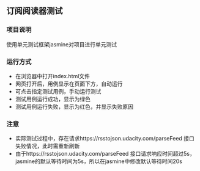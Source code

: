 ## 订阅阅读器测试

### 项目说明

使用单元测试框架jasmine对项目进行单元测试

### 运行方式

* 在浏览器中打开index.html文件
* 网页打开后，用例显示在页面下方，自动运行
* 可点击指定测试用例，手动运行测试
* 测试用例运行成功，显示为绿色
* 测试用例运行失败，显示为红色，并显示失败原因

### 注意

* 实际测试过程中，存在请求https://rsstojson.udacity.com/parseFeed 接口失败情况，此时需重新刷新
* 由于https://rsstojson.udacity.com/parseFeed 接口请求响应时间超过5s，jasmine的默认等待时间为5s，所以在jasmine中修改默认等待时间20s